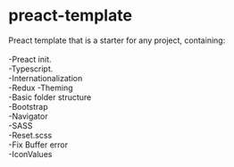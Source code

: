 # preact-template
Preact template that is a starter for any project, containing:<br/>
<br/>
-Preact init.<br/>
-Typescript.<br/>
-Internationalization<br/>
-Redux
-Theming<br/>
-Basic folder structure<br/>
-Bootstrap<br/>
-Navigator<br/>
-SASS<br/>
-Reset.scss<br/>
-Fix Buffer error<br/>
-IconValues<br/>